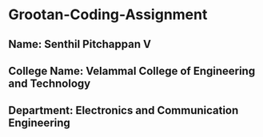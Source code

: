 # Grootan-Coding-Assignment

## Name: Senthil Pitchappan V
## College Name: Velammal College of Engineering and Technology
## Department: Electronics and Communication Engineering


